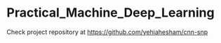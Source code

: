 # Practical_Machine_Deep_Learning

Check project repository at  https://github.com/yehiahesham/cnn-snp
